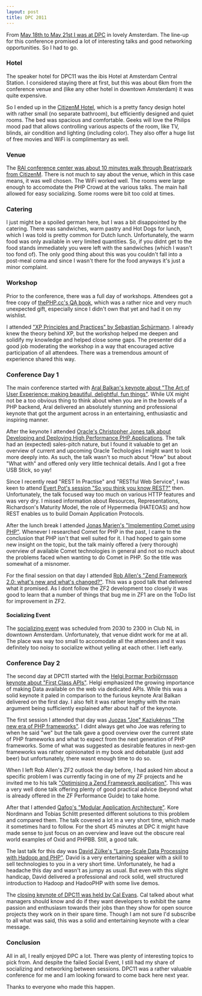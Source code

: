 ```yaml
---
layout: post
title: DPC 2011
---
```


From [May 18th to May 21st I was at DPC][10] in lovely Amsterdam. The line-up for this
conference promised a lot of interesting talks and good networking opportunities.
So I had to go.

### Hotel

The speaker hotel for DPC11 was the ibis Hotel at Amsterdam Central Station.
I considered staying there at first, but this was about 6km from the conference
venue and (like any other hotel in downtown Amsterdam) it was quite expensive.

So I ended up in the [CitizenM Hotel][11], which is a pretty fancy design hotel with
rather small (no separate bathroom), but efficiently designed and quiet rooms.
The bed was spacious and comfortable. Geeks will love the Philips mood pad that
allows controlling various aspects of the room, like TV, blinds, air condition
and lighting (including color). They also offer a huge list of free movies and
WiFi is complimentary as well.

### Venue

The [RAI conference center was about 10 minutes walk through Beatrixpark from CitizenM][12].
There is not much to say about the venue, which in this case means, it was well chosen.
The WiFi worked well. The rooms were large enough to accomodate the PHP Crowd
at the various talks. The main hall allowed for easy socializing. Some rooms
were bit too cold at times.

### Catering

I just might be a spoiled german here, but I was a bit disappointed by the
catering. There was sandwiches, warm pastry and Hot Dogs for lunch, which I was
told is pretty common for Dutch lunch. Unfortunately, the warm food was only
available in very limited quantities. So, if you didnt get to the food stands
immediately you were left with the sandwiches (which I wasn't too fond of).
The only good thing about this was you couldn't fall into a post-meal coma and since
I wasn't there for the food anyways it's just a minor complaint.

### Workshop

Prior to the conference, there was a full day of workshops. Attendees got a free copy
of [thePHP.cc's QA book][13], which was a rather nice
and very much unexpected gift, especially since I didn't own that yet and had
it on my wishlist.

I attended ["XP Principles and Practices" by Sebastian Sch&uuml;rmann][14].
I already knew the theory behind XP, but the workshop helped me deepen and
solidify my knowledge and helped close some gaps. The presenter did a good
job moderating the workshop in a way that encouraged active participation
of all attendees. There was a tremendous amount of experience shared this way.

### Conference Day 1

The main conference started with [Aral Balkan's keynote about "The Art of User Experience: making beautiful, delightful, fun things"][1]. While UX might not
be a too obvious thing to think about when you are in the bowels of a PHP
backend, Aral delivered an absolutely stunning and professional keynote that
got the argument across in an entertaining, enthusiastic and inspiring manner.

After the keynote I attended [Oracle's Christopher Jones talk about Developing and Deploying High Performance PHP Applications][2]. The talk had an (expected)
sales-pitch nature, but I found it valuable to get an overview of current and
upcoming Oracle Techologies I might want to look more deeply into. As such,
the talk wasn't so much about "How" but about "What with" and offered only
very little technical details. And I got a free USB Stick, so yay!

Since I recently read "REST In Practise" and "RESTful Web Service", I was keen
to attend [Evert Pot's session "So you think you know REST?"][3] then.
Unfortunately, the talk focused way too much on various HTTP features and was
very dry. I missed information about Resources, Representations, Richardson's
Maturity Model, the role of Hypermedia (HATEOAS) and how REST enables us to
build Domain Application Protocols.

After the lunch break I attended [Jonas Marien's "Implementing Comet using PHP"][5].
Whenever I researched Comet for PHP in the past, I came to the conclusion that
PHP isn't that well suited for it. I had hoped to gain some new insight on the topic,
but the talk mainly offered a (very thorough) overview of available Comet
technologies in general and not so much about the problems faced when wanting to
do Comet in PHP. So the title was somewhat of a misnomer.

For the final session on that day I attended [Rob Allen's "Zend Framework 2.0: what's new and what's changed?"][4]. This was a good talk that delivered what
it promised. As I dont follow the ZF2 development too closely it was good to
learn that a number of things that bug me in ZF1 are on the ToDo list for
improvement in ZF2.

#### Socializing Event

The [socializing event][15] was scheduled from 2030 to 2300 in Club NL in downtown
Amsterdam. Unfortunately, that venue didnt work for me at all. The place was
way too small to accomodate all the attendees and it was definitely too noisy
to socialize without yelling at each other. I left early.

### Conference Day 2

The second day at DPC11 started with the [Helgi &THORN;ormar &THORN;orbj&ouml;rnsson keynote about "First Class APIs"][16]. Helgi emphasized the growing
importance of making Data available on the web via dedicated APIs. While this was
a solid keynote it paled in comparison to the furious keynote Aral Balkan delivered
on the first day. I also felt it was rather lengthy with the main argument being
sufficiently explained after about half of the keynote.

The first session I attended that day was [Juozas "Joe" Kaziukėnas "The new era of PHP frameworks"][6]. I didnt always get who Joe was refering to when he
said "we" but the talk gave a good overview over the current state of PHP
frameworks and what to expect from the next generation of PHP frameworks.
Some of what was suggested as desirable features in next-gen frameworks was
rather opinionated in my book and debatable (just add beer) but unfortunately,
there wasnt enough time to do so.

When I left Rob Allen's ZF2 outlook the day before, I had asked him about a
specific problem I was currently facing in one of my ZF projects and he invited
me to his talk ["Optimising a Zend Framework application"][7]. This was a very
well done talk offering plenty of good practical advice (beyond what is already
offered in the ZF Performance Guide) to take home.

After that I attended [Qafoo's "Modular Application Architecture"][17]. Kore
Nordmann and Tobias Schlitt presented different solutions to this problem and
compared them. The talk covered a lot in a very short time, which made it
sometimes hard to follow. For the short 45 minutes at DPC it might have made
sense to just focus on an overview and leave out the obscure real world examples
of Oxid and PHPBB. Still, a good talk.

The last talk for this day was [David Z&uuml;lke's "Large-Scale Data Processing with Hadoop and PHP"][8]. David is a very entertaining speaker with a skill to sell
technologies to you in a very short time. Unfortunately, he had a headache this
day and wasn't as jumpy as usual. But even with this slight handicap, David
delivered a professional and rock solid, well structured introduction to
Hadoop and HadooPHP with some live demos.

The [closing keynote of DPC11 was held by Cal Evans][9]. Cal talked about what
managers should know and do if they want developers to exhibit the same
passion and enthusiasm towards their jobs than they show for open source
projects they work on in their spare time. Though I am not sure I'd subscribe
to all what was said, this was a solid and entertaining keynote with a clear message.

### Conclusion

All in all, I really enjoyed DPC a lot. There was plenty of interesting topics
to pick from. And despite the failed Social Event, I still had my share
of socializing and networking between sessions. DPC11 was a rather valuable
conference for me and I am looking forward to come back here next year.

Thanks to everyone who made this happen.

 [1]: http://joind.in/talk/view/3375
 [2]: http://joind.in/talk/view/3225
 [3]: http://joind.in/talk/view/3231
 [4]: http://joind.in/talk/view/3238
 [5]: http://joind.in/talk/view/3237
 [6]: http://joind.in/talk/view/3244
 [7]: http://joind.in/talk/view/3245
 [8]: http://joind.in/talk/view/3252
 [9]: http://joind.in/talk/view/3254
 [10]: http://joind.in/event/view/603
 [11]: http://www.citizenm.com/
 [12]: http://bit.ly/mGFH3R
 [13]: http://qualityassuranceinphpprojects.com/
 [14]: http://joind.in/talk/view/3217
 [15]: http://joind.in/talk/view/3376
 [16]: http://joind.in/talk/view/3241
 [17]: http://joind.in/talk/view/3249